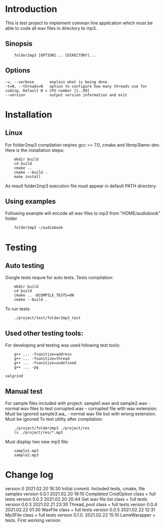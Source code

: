 # Introduction

This is test project to implement comman line application which must be able to code all wav files in directory to mp3.

## Sinopsis
```
    folder2mp3 [OPTION]... [DIRECTORY]...
```

## Options
    -v, --verbose       explain what is being done
    -t=N, --threads=N   option to configure how many threads use for coding. Default N = CPU number [1..99]
    --version           output version information and exit

# Installation

## Linux

For folder2mp3 compilation reqires gcc >= 7.0, cmake and libmp3lame-dev.
Here is the installation steps:
```
    mkdir build
    cd build
    cmake ..
    cmake --build .
    make install
```
As result folder2mp3 execution file must appear in default PATH directory.


## Using examples

Following example will encode all wav files to mp3 from "HOME/audiobook" folder
```
    folder2mp3 ~/audiobook
```

# Testing 

## Auto testing
Google tests requre for auto tests.
Tests compilation:
```
    mkdir build
    cd build
    cmake .. -DCOMPILE_TESTS=ON
    cmake --build .
```
To run tests:
```
    ./project/test/folder2mp3_test
```

## Used other testing tools:
For developing and testing was used folowing test tools:
```
    g++ ... -fsanitize=address
    g++ ... -fsanitize=thread
    g++ ... -fsanitize=undefined
    g++ ... -pg
```
    valgrind

## Manual test

For sample files included with project:
sample1.wav and sample2.wav	-	normal wav files to test
corrupted.wav			-	corrupted file with wav extension. Must be ignored
sample3.wa_			-	normal wav file but with wrong extension. Must be ignored
To test utility after compilation:
```
    ./project/folder2mp3 ./project/res
    ls ./project/res/*.mp3
```
Must display two new mp3 file:
```
    sample1.mp3
    sample2.mp3
```

# Change log
version 0	2021.02.20 16:30	Initial commit. Included tests, cmake, file samples 
version 0.0.1	2021.02.20 19:10	Completed CmdOption class + full tests
version 0.0.2	2021.02.20 20:44	Get wav file list class + full tests
version 0.0.3	2021.02.21 23:30	Thread_pool class + full tests
version 0.0.4	2021.02.22 01:30	WavFile class + full tests
version 0.0.5	2021.02.22 12:31	Mp3File class + full tests
version 0.1.0.	2021.02.22 15:10	LameWarapper + tests. First working version
